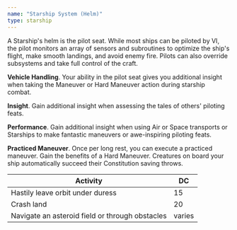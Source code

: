 ```yaml
---
name: "Starship System (Helm)"
type: starship
---
```


A Starship's helm is the pilot seat. While most ships can be piloted by VI, the pilot monitors an array of sensors
and subroutines to optimize the ship's flight, make smooth landings, and avoid enemy fire. Pilots can also
override subsystems and take full control of the craft.

__Vehicle Handling__. Your ability in the pilot seat gives you additional insight when taking the Maneuver or Hard Maneuver
action during starship combat.

__Insight__. Gain additional insight when assessing the tales of others' piloting feats.

__Performance__. Gain additional insight when using Air or Space transports or Starships to make fantastic maneuvers
or awe-inspiring piloting feats.

__Practiced Maneuver__. Once per long rest, you can execute a practiced maneuver. Gain the benefits of a Hard Maneuver.
Creatures on board your ship automatically succeed their Constitution saving throws. 

Activity | DC
--- | ---
Hastily leave orbit under duress | 15
Crash land | 20  
Navigate an asteroid field or through obstacles | varies 

